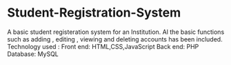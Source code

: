 # Student-Registration-System

A basic student registeration system for an Institution. Al the basic functions such as adding , editing , viewing and deleting accounts has been included.
Technology used :
      Front end: HTML,CSS,JavaScript
      Back end: PHP
      Database: MySQL
